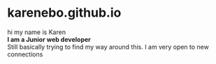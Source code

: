 # karenebo.github.io
hi my name is Karen
<br>
<b> I am a Junior web developer </b>
<br> Still basically trying to find my way around this. I am very open to new connections
